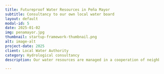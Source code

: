 ```yaml
---
title: Futureproof Water Resources in Peña Mayor
subtitle: Consultancy to our own local water board
layout: default
modal-id: 5
date: 2025-01-02
img: penamayor.jpg
thumbnail: startup-framework-thumbnail.png
alt: image-alt
project-date: 2025
client: Local Water Authority
category: Hydrological consultancy
description: Our water resources are managed in a cooperation of neighbors, something very common in rural Spain. However, the water quality needs to be monitored and the size of the aquifer needs to be evaluated. This, to safeguard the water use for future generations and encourage local sustainable water management in Asturias. We have taken up the role to map and understand our aquifer, in order to understand its dynamics and size.

---
```

